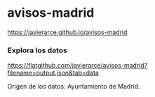 # avisos-madrid

https://javierarce.github.io/avisos-madrid

### Explora los datos
https://flatgithub.com/javierarce/avisos-madrid?filename=output.json&tab=data

Origen de los datos: Ayuntamiento de Madrid.
